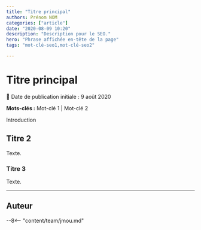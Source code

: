 ```yaml
---
title: "Titre principal"
authors: Prénom NOM
categories: ["article"]
date: "2020-08-09 10:20"
description: "Description pour le SEO."
hero: "Phrase affichée en-tête de la page"
tags: "mot-clé-seo1,mot-clé-seo2"

---
```


# Titre principal

:calendar: Date de publication initiale : 9 août 2020

**Mots-clés :** Mot-clé 1 | Mot-clé 2

Introduction

## Titre 2

Texte.

### Titre 3

Texte.

----

## Auteur

--8<-- "content/team/jmou.md"
